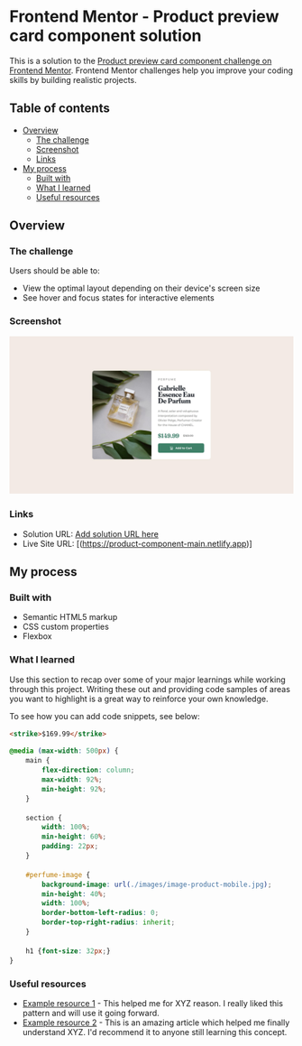 # Frontend Mentor - Product preview card component solution

This is a solution to the [Product preview card component challenge on Frontend Mentor](https://www.frontendmentor.io/challenges/product-preview-card-component-GO7UmttRfa). Frontend Mentor challenges help you improve your coding skills by building realistic projects. 

## Table of contents

- [Overview](#overview)
  - [The challenge](#the-challenge)
  - [Screenshot](#screenshot)
  - [Links](#links)
- [My process](#my-process)
  - [Built with](#built-with)
  - [What I learned](#what-i-learned)
  - [Useful resources](#useful-resources)

## Overview

### The challenge

Users should be able to:

- View the optimal layout depending on their device's screen size
- See hover and focus states for interactive elements

### Screenshot

![](./screenshot.jpg)

### Links

- Solution URL: [Add solution URL here](https://your-solution-url.com)
- Live Site URL: [(https://product-component-main.netlify.app)]

## My process

### Built with

- Semantic HTML5 markup
- CSS custom properties
- Flexbox

### What I learned

Use this section to recap over some of your major learnings while working through this project. Writing these out and providing code samples of areas you want to highlight is a great way to reinforce your own knowledge.

To see how you can add code snippets, see below:

```html
<strike>$169.99</strike>
```
```css
@media (max-width: 500px) {
    main {
        flex-direction: column;
        max-width: 92%;
        min-height: 92%;
    }

    section {
        width: 100%;
        min-height: 60%; 
        padding: 22px;
    }

    #perfume-image {
        background-image: url(./images/image-product-mobile.jpg);
        min-height: 40%;
        width: 100%;
        border-bottom-left-radius: 0;
        border-top-right-radius: inherit;
    }

    h1 {font-size: 32px;}
}
```

### Useful resources

- [Example resource 1](https://www.example.com) - This helped me for XYZ reason. I really liked this pattern and will use it going forward.
- [Example resource 2](https://www.example.com) - This is an amazing article which helped me finally understand XYZ. I'd recommend it to anyone still learning this concept.
